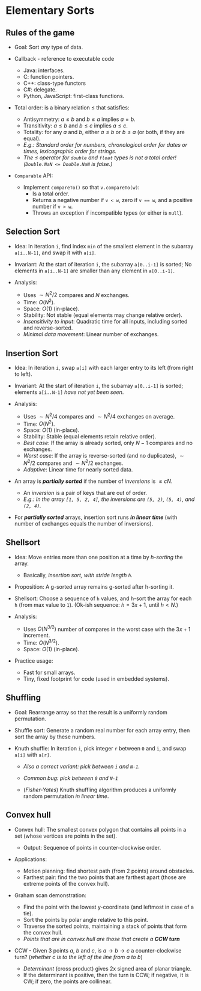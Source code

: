 # Elementary Sorts

## Rules of the game

- Goal: Sort _any_ type of data.
- Callback - reference to executable code

  - Java: interfaces.
  - C: function pointers.
  - C++: class-type functors
  - C#: delegate.
  - Python, JavaScript: first-class functions.

- Total order: is a binary relation $\leq$ that satisfies:

  - Antisymmetry: $a \leq b$ and $b \leq a$ implies $a = b$.
  - Transitivity: $a \leq b$ and $b \leq c$ implies $a \leq c$.
  - Totality: for any $a$ and $b$, either $a \leq b$ or $b \leq a$ (or both, if they are equal).
  - _E.g.: Standard order for numbers, chronological order for dates or times, lexicographic order for strings._
  - _The $\leq$ operator for `double` and `float` types is not a total order! (`Double.NaN <= Double.NaN` is false.)_

- `Comparable` API:
  - Implement `compareTo()` so that `v.compareTo(w)`:
    - Is a total order.
    - Returns a negative number if `v < w`, zero if `v == w`, and a positive number if `v > w`.
    - Throws an exception if incompatible types (or either is `null`).

## Selection Sort

- Idea: In iteration `i`, find index `min` of the smallest element in the subarray `a[i..N-1]`, and swap it with `a[i]`.

- Invariant: At the start of iteration `i`, the subarray `a[0..i-1]` is sorted; No elements in `a[i..N-1]` are smaller than any element in `a[0..i-1]`.

- Analysis:
  - Uses $\sim N^2 / 2$ compares and $N$ exchanges.
  - Time: $O(N^2)$.
  - Space: $O(1)$ (in-place).
  - Stability: Not stable (equal elements may change relative order).
  - _Insensitivity to input_: Quadratic time for all inputs, including sorted and reverse-sorted.
  - _Minimal data movement_: Linear number of exchanges.

## Insertion Sort

- Idea: In iteration `i`, swap `a[i]` with each larger entry to its left (from right to left).

- Invariant: At the start of iteration `i`, the subarray `a[0..i-1]` is sorted; elements `a[i..N-1]` _have not yet been seen_.

- Analysis:

  - Uses $\sim N^2 / 4$ compares and $\sim N^2 / 4$ exchanges on average.
  - Time: $O(N^2)$.
  - Space: $O(1)$ (in-place).
  - Stability: Stable (equal elements retain relative order).
  - _Best case_: If the array is already sorted, only $N-1$ compares and no exchanges.
  - _Worst case_: If the array is reverse-sorted (and no duplicates), $\sim N^2 / 2$ compares and $\sim N^2 / 2$ exchanges.
  - _Adaptive_: Linear time for nearly sorted data.

- An array is **_partially sorted_** if the number of _inversions_ is $\leq c N$.

  - An _inversion_ is a pair of keys that are out of order.
  - _E.g.: In the array `[1, 5, 2, 4]`, the inversions are `(5, 2)`, `(5, 4)`, and `(2, 4)`._

- For **_partially sorted_** arrays, insertion sort runs **_in linear time_** (with number of exchanges equals the number of inversions).

## Shellsort

- Idea: Move entries more than one position at a time by _h-sorting_ the array.

  - Basically, _insertion sort, with stride length `h`_.

- Proposition: A g-sorted array remains g-sorted after h-sorting it.

- Shellsort: Choose a sequence of `h` values, and h-sort the array for each `h` (from max value to `1`). (Ok-ish sequence: $h = 3x + 1$, until $h < N$.)

- Analysis:

  - Uses $O(N^{3/2})$ number of compares in the worst case with the $3x + 1$ increment.
  - Time: $O(N^{3/2})$.
  - Space: $O(1)$ (in-place).

- Practice usage:
  - Fast for small arrays.
  - Tiny, fixed footprint for code (used in embedded systems).

## Shuffling

- Goal: Rearrange array so that the result is a uniformly random permutation.

- Shuffle sort: Generate a random real number for each array entry, then sort the array by these numbers.

- Knuth shuffle: In iteration `i`, pick integer `r` between `0` and `i`, and swap `a[i]` with `a[r]`.

  - _Also a correct variant: pick between `i` and `N-1`._
  - _Common bug: pick between `0` and `N-1`_

  - (_Fisher-Yates_) Knuth shuffling algorithm produces a uniformly random permutation _in linear time_.

## Convex hull

- Convex hull: The smallest convex polygon that contains all points in a set (whose vertices are points in the set).

  - Output: Sequence of points in counter-clockwise order.

- Applications:

  - Motion planning: find shortest path (from 2 points) around obstacles.
  - Farthest pair: find the two points that are farthest apart (those are extreme points of the convex hull).

- Graham scan demonstration:

  - Find the point with the lowest y-coordinate (and leftmost in case of a tie).
  - Sort the points by polar angle relative to this point.
  - Traverse the sorted points, maintaining a stack of points that form the convex hull.
  - _Points that are in convex hull are those that create a **CCW turn**_

- CCW - Given 3 points $a$, $b$ and $c$, is $a \to b \to c$ a counter-clockwise turn? (_whether c is to the left of the line from a to b_)

  - _Determinant_ (cross product) gives 2x signed area of planar triangle.
  - If the determinant is positive, then the turn is CCW; if negative, it is CW; if zero, the points are collinear.
